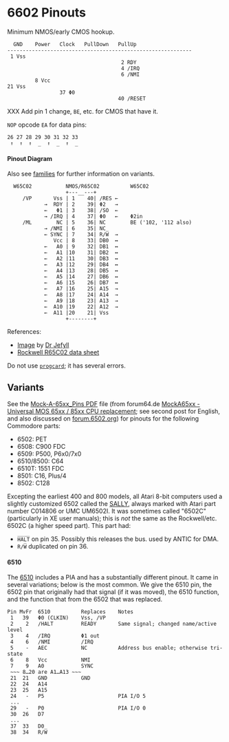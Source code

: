 6602 Pinouts
============

Minimum NMOS/early CMOS hookup.

      GND    Power   Clock   PullDown   PullUp
    ------------------------------------------------------------
     1 Vss
                                         2 RDY
                                         4 /IRQ
                                         6 /NMI
             8 Vcc
    21 Vss
                     37 Φ0
                                        40 /RESET

XXX Add pin 1 change, `BE`, etc. for CMOS that have it.

`NOP` opcode `EA` for data pins:

    26 27 28 29 30 31 32 33
     ↑  ↑  ↑  _  ↑  _  ↑  _

#### Pinout Diagram

Also see [families](families.md) for further information on variants.

      W65C02           NMOS/R65C02          W65C02
                       +---__---+
         /VP       Vss | 1    40| /RES ←
                →  RDY | 2    39| Φ2   →
                ←   Φ1 | 3    38| /SO  ←
                → /IRQ | 4    37| Φ0   ←    Φ2in
         /ML        NC | 5    36| NC        BE ('102, '112 also)
                → /NMI | 6    35| NC
                ← SYNC | 7    34| R/W̅  →
                   Vcc | 8    33| DB0  ↔
                ←   A0 | 9    32| DB1  ↔
                ←   A1 |10    31| DB2  ↔
                ←   A2 |11    30| DB3  ↔
                ←   A3 |12    29| DB4  ↔
                ←   A4 |13    28| DB5  ↔
                ←   A5 |14    27| DB6  ↔
                ←   A6 |15    26| DB7  ↔
                ←   A7 |16    25| A15  →
                ←   A8 |17    24| A14  →
                ←   A9 |18    23| A13  →
                ←  A10 |19    22| A12  →
                ←  A11 |20    21| Vss
                       +--------+

References:
- [Image][multipinimg] by [Dr Jefyll][multipin]
- [Rockwell R65C02 data sheet][rock]

Do not use [`progcard`](progcard); it has several errors.


Variants
--------

See the [Mock-A-65xx_Pins PDF](Mock-A-65xx_Pins.pdf) file (from forum64.de
[MockA65xx - Universal MOS 65xx / 85xx CPU replacement][mock65]; see second
post for English, and also discussed on [forum.6502.org][mock65f6o]) for
pinouts for the following Commodore parts:
- 6502: PET
- 6508: C900 FDC
- 6509: P500, P6x0/7x0
- 6510/8500: C64
- 6510T: 1551 FDC
- 8501: C16, Plus/4
- 8502: C128

Excepting the earliest 400 and 800 models, all Atari 8-bit computers used a
slightly customized 6502 called the [SALLY][], always marked with Atari
part number C014806 or UMC UM6502I. It was sometimes called "6502C"
(particularly in XE user manuals); this is _not_ the same as the
Rockwell/etc. 6502C (a higher speed part). This part had:
- `H̅A̅L̅T̅` on pin 35. Possibly this releases the bus. used by ANTIC for DMA.
- `R/W̅` duplicated on pin 36.


#### 6510

The [6510] includes a PIA and has a substantially different pinout. It came
in several variations; below is the most common. We give the 6510 pin, the
6502 pin that originally had that signal (if it was moved), the 6510
function, and the function that from the 6502 that was replaced.

    Pin MvFr  6510          Replaces    Notes
     1   39   Φ0 (CLKIN)    Vss, /VP
     2    2   /HALT         READY       Same signal; changed name/active level
     3    4   /IRQ          Φ1 out
     4    6   /NMI          /IRQ
     5    -   AEC           NC          Address bus enable; otherwise tri-state
     6    8   Vcc           NMI
     7    9   A0            SYNC
     ~~~ 8…20 are A1…A13 ~~~
     21  21   GND           GND
     22  24   A14
     23  25   A15
     24   -   P5                        PIA I/O 5
     ...
     29   -   P0                        PIA I/O 0
     30  26   D7
     ...
     37  33   D0
     38  34   R/W̅



<!-------------------------------------------------------------------->
[6510]: https://en.wikipedia.org/wiki/MOS_Technology_6510
[mock65]: https://www.forum64.de/index.php?thread/84266-mocka65xx-universeller-mos-65xx-85xx-cpu-ersatz/
[mock65f6o]: http://forum.6502.org/viewtopic.php?f=1&t=5347
[multipin]: http://forum.6502.org/viewtopic.php?f=4&t=6027#p73889
[multipinimg]: http://forum.6502.org/download/file.php?id=9416&mode=view
[rock]: http://archive.6502.org/datasheets/rockwell_r65c00_microprocessors.pdf
[sally]: http://www.atarimania.com/faq-atari-400-800-xl-xe-what-are-sally-antic-ctia-gtia-fgtia-pokey-and-freddie_14.html

